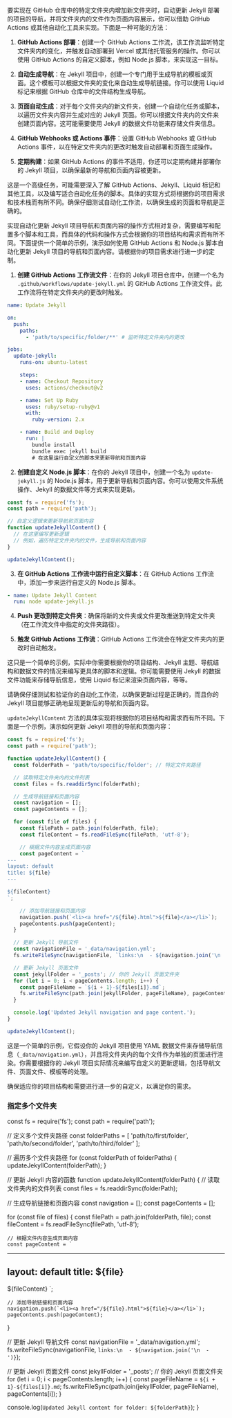 要实现在 GitHub 仓库中的特定文件夹内增加新文件夹时，自动更新 Jekyll 部署的项目的导航，并将文件夹内的文件作为页面内容展示，你可以借助 GitHub Actions 或其他自动化工具来实现。下面是一种可能的方法：

1. **GitHub Actions 部署**：创建一个 GitHub Actions 工作流，该工作流监听特定文件夹内的变化，并触发自动部署到 Vercel 或其他托管服务的操作。你可以使用 GitHub Actions 的自定义脚本，例如 Node.js 脚本，来实现这一目标。

2. **自动生成导航**：在 Jekyll 项目中，创建一个专门用于生成导航的模板或页面。这个模板可以根据文件夹的变化来自动生成导航链接。你可以使用 Liquid 标记来根据 GitHub 仓库中的文件结构生成导航。

3. **页面自动生成**：对于每个文件夹内的新文件夹，创建一个自动化任务或脚本，以遍历文件夹内容并生成对应的 Jekyll 页面。你可以根据文件夹内的文件来创建页面内容。这可能需要使用 Jekyll 的数据文件功能来存储文件夹信息。

4. **GitHub Webhooks 或 Actions 事件**：设置 GitHub Webhooks 或 GitHub Actions 事件，以在特定文件夹内的更改时触发自动部署和页面生成操作。

5. **定期构建**：如果 GitHub Actions 的事件不适用，你还可以定期构建并部署你的 Jekyll 项目，以确保最新的导航和页面内容被更新。

这是一个高级任务，可能需要深入了解 GitHub Actions、Jekyll、Liquid 标记和其他工具，以及编写适合自动化任务的脚本。具体的实现方式将根据你的项目需求和技术栈而有所不同。确保仔细测试自动化工作流，以确保生成的页面和导航是正确的。



实现自动化更新 Jekyll 项目导航和页面内容的操作方式相对复杂，需要编写和配置多个脚本和工具，而具体的代码和操作方式会根据你的项目结构和需求而有所不同。下面提供一个简单的示例，演示如何使用 GitHub Actions 和 Node.js 脚本自动化更新 Jekyll 项目的导航和页面内容。请根据你的项目需求进行进一步的定制。

1. **创建 GitHub Actions 工作流文件**：在你的 Jekyll 项目仓库中，创建一个名为 `.github/workflows/update-jekyll.yml` 的 GitHub Actions 工作流文件。此工作流将在特定文件夹内的更改时触发。

```yaml
name: Update Jekyll

on:
  push:
    paths:
      - 'path/to/specific/folder/**' # 监听特定文件夹内的更改

jobs:
  update-jekyll:
    runs-on: ubuntu-latest

    steps:
    - name: Checkout Repository
      uses: actions/checkout@v2

    - name: Set Up Ruby
      uses: ruby/setup-ruby@v1
      with:
        ruby-version: 2.x

    - name: Build and Deploy
      run: |
        bundle install
        bundle exec jekyll build
        # 在这里运行自定义的脚本来更新导航和页面内容
```

2. **创建自定义 Node.js 脚本**：在你的 Jekyll 项目中，创建一个名为 `update-jekyll.js` 的 Node.js 脚本，用于更新导航和页面内容。你可以使用文件系统操作、Jekyll 的数据文件等方式来实现更新。

```javascript
const fs = require('fs');
const path = require('path');

// 自定义逻辑来更新导航和页面内容
function updateJekyllContent() {
  // 在这里编写更新逻辑
  // 例如，遍历特定文件夹内的文件，生成导航和页面内容
}

updateJekyllContent();
```

3. **在 GitHub Actions 工作流中运行自定义脚本**：在 GitHub Actions 工作流中，添加一步来运行自定义的 Node.js 脚本。

```yaml
- name: Update Jekyll Content
  run: node update-jekyll.js
```

4. **Push 更改到特定文件夹**：确保将新的文件夹或文件更改推送到特定文件夹（在工作流文件中指定的文件夹路径）。

5. **触发 GitHub Actions 工作流**：GitHub Actions 工作流会在特定文件夹内的更改时自动触发。

这只是一个简单的示例，实际中你需要根据你的项目结构、Jekyll 主题、导航结构和数据文件的情况来编写更具体的脚本和逻辑。你可能需要使用 Jekyll 的数据文件功能来存储导航信息，使用 Liquid 标记来渲染页面内容，等等。

请确保仔细测试和验证你的自动化工作流，以确保更新过程是正确的，而且你的 Jekyll 项目能够正确地呈现更新后的导航和页面内容。



`updateJekyllContent` 方法的具体实现将根据你的项目结构和需求而有所不同。下面是一个示例，演示如何更新 Jekyll 项目的导航和页面内容：

```javascript
const fs = require('fs');
const path = require('path');

function updateJekyllContent() {
  const folderPath = 'path/to/specific/folder'; // 特定文件夹路径

  // 读取特定文件夹内的文件列表
  const files = fs.readdirSync(folderPath);

  // 生成导航链接和页面内容
  const navigation = [];
  const pageContents = [];

  for (const file of files) {
    const filePath = path.join(folderPath, file);
    const fileContent = fs.readFileSync(filePath, 'utf-8');

    // 根据文件内容生成页面内容
    const pageContent = `
---
layout: default
title: ${file}
---

${fileContent}
`;

    // 添加导航链接和页面内容
    navigation.push(`<li><a href="/${file}.html">${file}</a></li>`);
    pageContents.push(pageContent);
  }

  // 更新 Jekyll 导航文件
  const navigationFile = '_data/navigation.yml';
  fs.writeFileSync(navigationFile, `links:\n  - ${navigation.join('\n  - ')}`);

  // 更新 Jekyll 页面文件
  const jekyllFolder = '_posts'; // 你的 Jekyll 页面文件夹
  for (let i = 0; i < pageContents.length; i++) {
    const pageFileName = `${i + 1}-${files[i]}.md`;
    fs.writeFileSync(path.join(jekyllFolder, pageFileName), pageContents[i]);
  }

  console.log('Updated Jekyll navigation and page content.');
}

updateJekyllContent();
```

这是一个简单的示例，它假设你的 Jekyll 项目使用 YAML 数据文件来存储导航信息（`_data/navigation.yml`），并且将文件夹内的每个文件作为单独的页面进行渲染。你需要根据你的 Jekyll 项目实际情况来编写自定义的更新逻辑，包括导航文件、页面文件、模板等的处理。

确保适应你的项目结构和需要进行进一步的自定义，以满足你的需求。




### 指定多个文件夹


const fs = require('fs');
const path = require('path');

// 定义多个文件夹路径
const folderPaths = [
  'path/to/first/folder',
  'path/to/second/folder',
  'path/to/third/folder'
];

// 遍历多个文件夹路径
for (const folderPath of folderPaths) {
  updateJekyllContent(folderPath);
}

// 更新 Jekyll 内容的函数
function updateJekyllContent(folderPath) {
  // 读取文件夹内的文件列表
  const files = fs.readdirSync(folderPath);

  // 生成导航链接和页面内容
  const navigation = [];
  const pageContents = [];

  for (const file of files) {
    const filePath = path.join(folderPath, file);
    const fileContent = fs.readFileSync(filePath, 'utf-8');

    // 根据文件内容生成页面内容
    const pageContent = `
---
layout: default
title: ${file}
---

${fileContent}
`;

    // 添加导航链接和页面内容
    navigation.push(`<li><a href="/${file}.html">${file}</a></li>`);
    pageContents.push(pageContent);
  }

  // 更新 Jekyll 导航文件
  const navigationFile = '_data/navigation.yml';
  fs.writeFileSync(navigationFile, `links:\n  - ${navigation.join('\n  - ')}`);

  // 更新 Jekyll 页面文件
  const jekyllFolder = '_posts'; // 你的 Jekyll 页面文件夹
  for (let i = 0; i < pageContents.length; i++) {
    const pageFileName = `${i + 1}-${files[i]}.md`;
    fs.writeFileSync(path.join(jekyllFolder, pageFileName), pageContents[i]);
  }

  console.log(`Updated Jekyll content for folder: ${folderPath}`);
}

